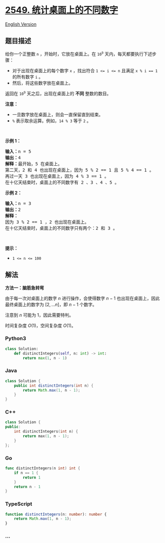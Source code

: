 # [2549. 统计桌面上的不同数字](https://leetcode.cn/problems/count-distinct-numbers-on-board)

[English Version](/solution/2500-2599/2549.Count%20Distinct%20Numbers%20on%20Board/README_EN.md)

## 题目描述

<!-- 这里写题目描述 -->

<p>给你一个正整数 <code>n</code> ，开始时，它放在桌面上。在 <code>10<sup>9</sup></code> 天内，每天都要执行下述步骤：</p>

<ul>
	<li>对于出现在桌面上的每个数字 <code>x</code> ，找出符合 <code>1 &lt;= i &lt;= n</code> 且满足 <code>x % i == 1</code> 的所有数字 <code>i</code> 。</li>
	<li>然后，将这些数字放在桌面上。</li>
</ul>

<p>返回在 <code>10<sup>9</sup></code> 天之后，出现在桌面上的 <strong>不同</strong> 整数的数目。</p>

<p><strong>注意：</strong></p>

<ul>
	<li>一旦数字放在桌面上，则会一直保留直到结束。</li>
	<li><code>%</code> 表示取余运算。例如，<code>14 % 3</code> 等于 <code>2</code> 。</li>
</ul>

<p>&nbsp;</p>

<p><strong>示例 1：</strong></p>

<pre>
<strong>输入：</strong>n = 5
<strong>输出：</strong>4
<strong>解释：</strong>最开始，5 在桌面上。 
第二天，2 和 4 也出现在桌面上，因为 5 % 2 == 1 且 5 % 4 == 1 。 
再过一天 3 也出现在桌面上，因为 4 % 3 == 1 。 
在十亿天结束时，桌面上的不同数字有 2 、3 、4 、5 。
</pre>

<p><strong>示例 2：</strong></p>

<pre>
<strong>输入：</strong>n = 3 
<strong>输出：</strong>2
<strong>解释：</strong> 
因为 3 % 2 == 1 ，2 也出现在桌面上。 
在十亿天结束时，桌面上的不同数字只有两个：2 和 3 。 
</pre>

<p>&nbsp;</p>

<p><strong>提示：</strong></p>

<ul>
	<li><code>1 &lt;= n &lt;= 100</code></li>
</ul>

## 解法

<!-- 这里可写通用的实现逻辑 -->

**方法一：脑筋急转弯**

由于每一次对桌面上的数字 $n$ 进行操作，会使得数字 $n-1$ 也出现在桌面上，因此最终桌面上的数字为 $[2,...n]$，即 $n-1$ 个数字。

注意到 $n$ 可能为 $1$，因此需要特判。

时间复杂度 $O(1)$，空间复杂度 $O(1)$。

<!-- tabs:start -->

### **Python3**

<!-- 这里可写当前语言的特殊实现逻辑 -->

```python
class Solution:
    def distinctIntegers(self, n: int) -> int:
        return max(1, n - 1)
```

### **Java**

<!-- 这里可写当前语言的特殊实现逻辑 -->

```java
class Solution {
    public int distinctIntegers(int n) {
        return Math.max(1, n - 1);
    }
}
```

### **C++**

```cpp
class Solution {
public:
    int distinctIntegers(int n) {
        return max(1, n - 1);
    }
};
```

### **Go**

```go
func distinctIntegers(n int) int {
	if n == 1 {
		return 1
	}
	return n - 1
}
```

### **TypeScript**

```ts
function distinctIntegers(n: number): number {
    return Math.max(1, n - 1);
}
```

### **...**

```

```

<!-- tabs:end -->
